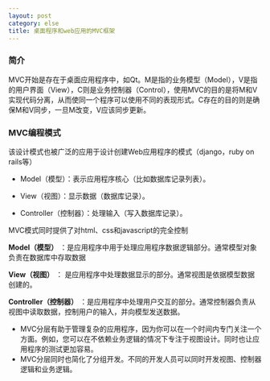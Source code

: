 ```yaml
---
layout: post
category: else
title: 桌面程序和web应用的MVC框架
---
```


### 简介
MVC开始是存在于桌面应用程序中，如Qt。M是指的业务模型（Model），V是指的用户界面（View），C则是业务控制器（Control），使用MVC的目的是将M和V实现代码分离，从而使同一个程序可以使用不同的表现形式。C存在的目的则是确保M和V同步，一旦M改变，V应该同步更新。

### MVC编程模式
该设计模式也被广泛的应用于设计创建Web应用程序的模式（django，ruby on rails等）

* Model（模型）：表示应用程序核心（比如数据库记录列表）。

* View（视图）：显示数据（数据库记录）。

* Controller（控制器）：处理输入（写入数据库记录）。

MVC模式同时提供了对html、css和javascript的完全控制

**Model（模型）** ：是应用程序中用于处理应用程序数据逻辑部分。通常模型对象负责在数据库中存取数据

**View（视图）** ： 是应用程序中处理数据显示的部分。通常视图是依据模型数据创建的。

**Controller（控制器）** ：是应用程序中处理用户交互的部分。通常控制器负责从视图中读取数据，控制用户的输入，并向模型发送数据。

* MVC分层有助于管理复杂的应用程序，因为你可以在一个时间内专门关注一个方面。例如，您可以在不依赖业务逻辑的情况下专注于视图设计。同时也让应用程序的测试更加容易。
* MVC分层同时也简化了分组开发。不同的开发人员可以同时开发视图、控制器逻辑和业务逻辑。

